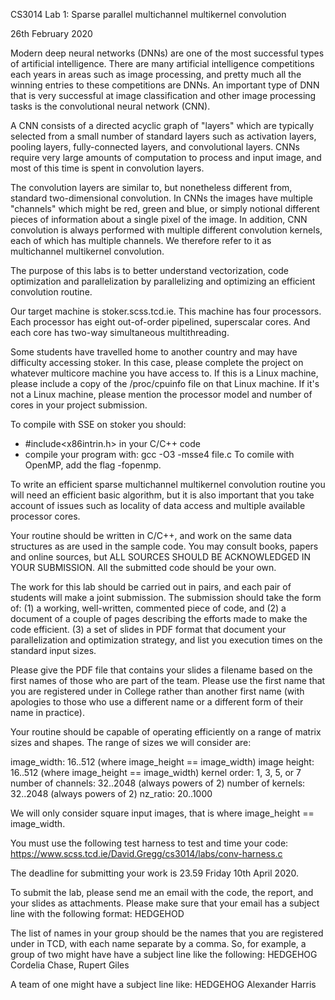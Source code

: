 CS3014 Lab 1: Sparse parallel multichannel multikernel convolution

26th February 2020

Modern deep neural networks (DNNs) are one of the most successful
types of artificial intelligence. There are many artificial
intelligence competitions each years in areas such as image
processing, and pretty much all the winning entries to these
competitions are DNNs. An important type of DNN that is very
successful at image classification and other image processing
tasks is the convolutional neural network (CNN).

A CNN consists of a directed acyclic graph of "layers" which
are typically selected from a small number of standard layers
such as activation layers, pooling layers, fully-connected
layers, and convolutional layers. CNNs require very large
amounts of computation to process and input image, and most
of this time is spent in convolution layers.

The convolution layers are similar to, but nonetheless different from,
standard two-dimensional convolution. In CNNs the images have multiple
"channels" which might be red, green and blue, or simply notional
different pieces of information about a single pixel of the image.
In addition, CNN convolution is always performed with multiple
different convolution kernels, each of which has multiple
channels. We therefore refer to it as multichannel multikernel
convolution.

The purpose of this labs is to better understand vectorization, code
optimization and parallelization by parallelizing and optimizing
an efficient convolution routine.

Our target machine is stoker.scss.tcd.ie. This machine has four
processors.  Each processor has eight out-of-order pipelined,
superscalar cores.  And each core has two-way simultaneous
multithreading.

Some students have travelled home to another country and may have
difficulty accessing stoker. In this case, please complete the
project on whatever multicore machine you have access to. If this
is a Linux machine, please include a copy of the /proc/cpuinfo
file on that Linux machine. If it's not a Linux machine, please
mention the processor model and number of cores in your project
submission.

To compile with SSE on stoker you should:
- #include<x86intrin.h> in your C/C++ code
- compile your program with: gcc -O3 -msse4 file.c
To comile with OpenMP, add the flag -fopenmp.

To write an efficient sparse multichannel multikernel convolution
routine you will need an efficient basic algorithm, but it is also
important that you take account of issues such as locality of data
access and multiple available processor cores.

Your routine should be written in C/C++, and work on the same data
structures as are used in the sample code. You may consult books,
papers and online sources, but ALL SOURCES SHOULD BE ACKNOWLEDGED
IN YOUR SUBMISSION. All the submitted code should be your own.

The work for this lab should be carried out in pairs, and each pair of
students will make a joint submission. The submission should take the
form of:
(1) a working, well-written, commented piece of code, and
(2) a document of a couple of pages describing the efforts made to
    make the code efficient.
(3) a set of slides in PDF format that document your parallelization
    and optimization strategy, and list you execution times on the
    standard input sizes.
    
Please give the PDF file that contains your slides a filename based
on the first names of those who are part of the team. Please use the
first name that you are registered under in College rather than another
first name (with apologies to those who use a different name or a
different form of their name in practice). 

Your routine should be capable of operating efficiently on a range of
matrix sizes and shapes. The range of sizes we will consider are:

image_width: 16..512 (where image_height == image_width)
image height: 16..512 (where image_height == image_width)
kernel order: 1, 3, 5, or 7
number of channels: 32..2048 (always powers of 2)
number of kernels: 32..2048 (always powers of 2)
nz_ratio: 20..1000

We will only consider square input images, that is where
image_height == image_width.

You must use the following test harness to test and time your code:
https://www.scss.tcd.ie/David.Gregg/cs3014/labs/conv-harness.c

The deadline for submitting your work is 23.59 Friday 10th April 2020.

To submit the lab, please send me an email with the code, the report, and
your slides as attachments. Please make sure that your email has a subject
line with the following format:
HEDGEHOD <list of names in your group>

The list of names in your group should be the names that you are registered
under in TCD, with each name separate by a comma. So, for example, a group
of two might have have a subject line like the following:
HEDGEHOG Cordelia Chase, Rupert Giles

A team of one might have a subject line like:
HEDGEHOG Alexander Harris
